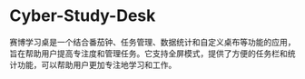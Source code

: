 # Cyber-Study-Desk
赛博学习桌是一个结合番茄钟、任务管理、数据统计和自定义桌布等功能的应用，旨在帮助用户提高专注度和管理任务。它支持全屏模式，提供了方便的任务栏和统计功能，可以帮助用户更加专注地学习和工作。
